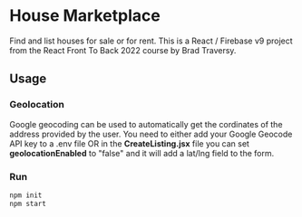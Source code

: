 # House Marketplace

Find and list houses for sale or for rent. This is a React / Firebase v9 project from the React Front To Back 2022 course by Brad Traversy.

## Usage

### Geolocation

Google geocoding can be used to automatically get the cordinates of the address provided by the user. You need to either add your Google Geocode API key to a .env file OR in the **CreateListing.jsx** file you can set **geolocationEnabled** to "false" and it will add a lat/lng field to the form.

### Run

```bash
npm init
npm start
```
